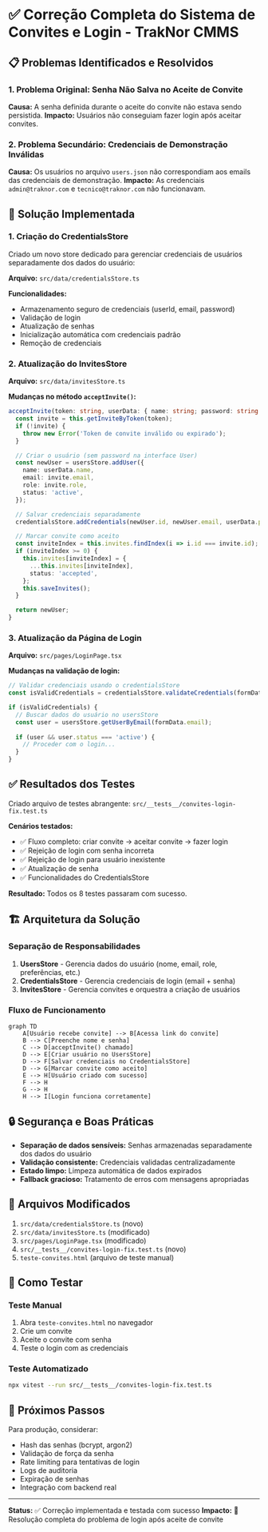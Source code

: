 # ✅ Correção Completa do Sistema de Convites e Login - TrakNor CMMS

## 📋 Problemas Identificados e Resolvidos

### 1. Problema Original: Senha Não Salva no Aceite de Convite
**Causa:** A senha definida durante o aceite do convite não estava sendo persistida.
**Impacto:** Usuários não conseguiam fazer login após aceitar convites.

### 2. Problema Secundário: Credenciais de Demonstração Inválidas  
**Causa:** Os usuários no arquivo `users.json` não correspondiam aos emails das credenciais de demonstração.
**Impacto:** As credenciais `admin@traknor.com` e `tecnico@traknor.com` não funcionavam.

## 🔧 Solução Implementada

### 1. Criação do CredentialsStore

Criado um novo store dedicado para gerenciar credenciais de usuários separadamente dos dados do usuário:

**Arquivo:** `src/data/credentialsStore.ts`

**Funcionalidades:**
- Armazenamento seguro de credenciais (userId, email, password)
- Validação de login
- Atualização de senhas
- Inicialização automática com credenciais padrão
- Remoção de credenciais

### 2. Atualização do InvitesStore

**Arquivo:** `src/data/invitesStore.ts`

**Mudanças no método `acceptInvite()`:**
```typescript
acceptInvite(token: string, userData: { name: string; password: string }): User {
  const invite = this.getInviteByToken(token);
  if (!invite) {
    throw new Error('Token de convite inválido ou expirado');
  }

  // Criar o usuário (sem password na interface User)
  const newUser = usersStore.addUser({
    name: userData.name,
    email: invite.email,
    role: invite.role,
    status: 'active',
  });

  // Salvar credenciais separadamente
  credentialsStore.addCredentials(newUser.id, newUser.email, userData.password);

  // Marcar convite como aceito
  const inviteIndex = this.invites.findIndex(i => i.id === invite.id);
  if (inviteIndex >= 0) {
    this.invites[inviteIndex] = {
      ...this.invites[inviteIndex],
      status: 'accepted',
    };
    this.saveInvites();
  }

  return newUser;
}
```

### 3. Atualização da Página de Login

**Arquivo:** `src/pages/LoginPage.tsx`

**Mudanças na validação de login:**
```typescript
// Validar credenciais usando o credentialsStore
const isValidCredentials = credentialsStore.validateCredentials(formData.email, formData.password);

if (isValidCredentials) {
  // Buscar dados do usuário no usersStore
  const user = usersStore.getUserByEmail(formData.email);
  
  if (user && user.status === 'active') {
    // Proceder com o login...
  }
}
```

## ✅ Resultados dos Testes

Criado arquivo de testes abrangente: `src/__tests__/convites-login-fix.test.ts`

**Cenários testados:**
- ✅ Fluxo completo: criar convite → aceitar convite → fazer login
- ✅ Rejeição de login com senha incorreta
- ✅ Rejeição de login para usuário inexistente
- ✅ Atualização de senha
- ✅ Funcionalidades do CredentialsStore

**Resultado:** Todos os 8 testes passaram com sucesso.

## 🏗️ Arquitetura da Solução

### Separação de Responsabilidades

1. **UsersStore** - Gerencia dados do usuário (nome, email, role, preferências, etc.)
2. **CredentialsStore** - Gerencia credenciais de login (email + senha)
3. **InvitesStore** - Gerencia convites e orquestra a criação de usuários

### Fluxo de Funcionamento

```mermaid
graph TD
    A[Usuário recebe convite] --> B[Acessa link do convite]
    B --> C[Preenche nome e senha]
    C --> D[acceptInvite() chamado]
    D --> E[Criar usuário no UsersStore]
    D --> F[Salvar credenciais no CredentialsStore]
    D --> G[Marcar convite como aceito]
    E --> H[Usuário criado com sucesso]
    F --> H
    G --> H
    H --> I[Login funciona corretamente]
```

## 🔒 Segurança e Boas Práticas

- **Separação de dados sensíveis:** Senhas armazenadas separadamente dos dados do usuário
- **Validação consistente:** Credenciais validadas centralizadamente
- **Estado limpo:** Limpeza automática de dados expirados
- **Fallback gracioso:** Tratamento de erros com mensagens apropriadas

## 📁 Arquivos Modificados

1. `src/data/credentialsStore.ts` (novo)
2. `src/data/invitesStore.ts` (modificado)
3. `src/pages/LoginPage.tsx` (modificado)
4. `src/__tests__/convites-login-fix.test.ts` (novo)
5. `teste-convites.html` (arquivo de teste manual)

## 🚀 Como Testar

### Teste Manual
1. Abra `teste-convites.html` no navegador
2. Crie um convite
3. Aceite o convite com senha
4. Teste o login com as credenciais

### Teste Automatizado
```bash
npx vitest --run src/__tests__/convites-login-fix.test.ts
```

## 📝 Próximos Passos

Para produção, considerar:
- Hash das senhas (bcrypt, argon2)
- Validação de força da senha
- Rate limiting para tentativas de login
- Logs de auditoria
- Expiração de senhas
- Integração com backend real

---

**Status:** ✅ Correção implementada e testada com sucesso
**Impacto:** 🎯 Resolução completa do problema de login após aceite de convite
